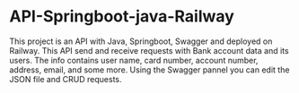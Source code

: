 # API-Springboot-java-Railway
This project is an API with Java, Springboot, Swagger and deployed on Railway.
This API send and receive requests with Bank account data and its users. 
The info contains user name, card number, account number, address, email, and some more.
Using the Swagger pannel you can edit the JSON file and CRUD requests.
